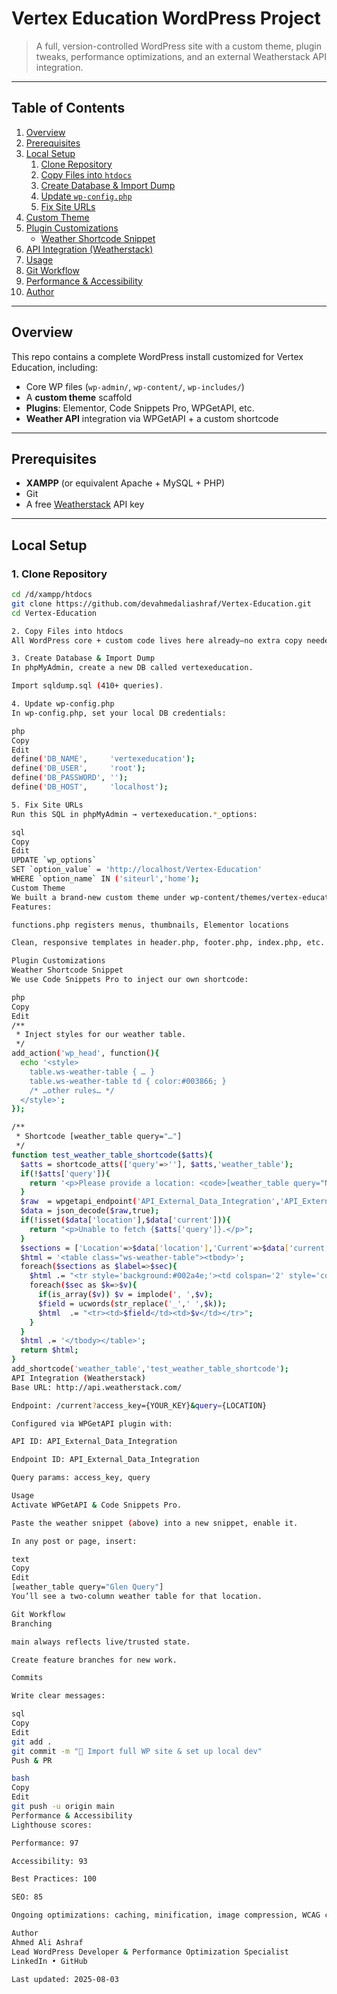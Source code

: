# Vertex Education WordPress Project

> A full, version-controlled WordPress site with a custom theme, plugin tweaks, performance optimizations, and an external Weatherstack API integration.

---

## Table of Contents

1. [Overview](#overview)  
2. [Prerequisites](#prerequisites)  
3. [Local Setup](#local-setup)  
   1. [Clone Repository](#1-clone-repository)  
   2. [Copy Files into `htdocs`](#2-copy-files-into-htdocs)  
   3. [Create Database & Import Dump](#3-create-database--import-dump)  
   4. [Update `wp-config.php`](#4-update-wp-configphp)  
   5. [Fix Site URLs](#5-fix-site-urls)  
4. [Custom Theme](#custom-theme)  
5. [Plugin Customizations](#plugin-customizations)  
   - [Weather Shortcode Snippet](#weather-shortcode-snippet)  
6. [API Integration (Weatherstack)](#api-integration-weatherstack)  
7. [Usage](#usage)  
8. [Git Workflow](#git-workflow)  
9. [Performance & Accessibility](#performance--accessibility)  
10. [Author](#author)  

---

## Overview

This repo contains a complete WordPress install customized for Vertex Education, including:

- Core WP files (`wp-admin/`, `wp-content/`, `wp-includes/`)  
- A **custom theme** scaffold  
- **Plugins**: Elementor, Code Snippets Pro, WPGetAPI, etc.  
- **Weather API** integration via WPGetAPI + a custom shortcode  

---

## Prerequisites

- **XAMPP** (or equivalent Apache + MySQL + PHP)  
- Git  
- A free [Weatherstack](https://weatherstack.com/) API key  

---

## Local Setup

### 1. Clone Repository

```bash
cd /d/xampp/htdocs
git clone https://github.com/devahmedaliashraf/Vertex-Education.git
cd Vertex-Education

2. Copy Files into htdocs
All WordPress core + custom code lives here already—no extra copy needed.

3. Create Database & Import Dump
In phpMyAdmin, create a new DB called vertexeducation.

Import sqldump.sql (410+ queries).

4. Update wp-config.php
In wp-config.php, set your local DB credentials:

php
Copy
Edit
define('DB_NAME',     'vertexeducation');
define('DB_USER',     'root');
define('DB_PASSWORD', '');
define('DB_HOST',     'localhost');

5. Fix Site URLs
Run this SQL in phpMyAdmin → vertexeducation.*_options:

sql
Copy
Edit
UPDATE `wp_options`
SET `option_value` = 'http://localhost/Vertex-Education'
WHERE `option_name` IN ('siteurl','home');
Custom Theme
We built a brand-new custom theme under wp-content/themes/vertex-education-theme/.
Features:

functions.php registers menus, thumbnails, Elementor locations

Clean, responsive templates in header.php, footer.php, index.php, etc.

Plugin Customizations
Weather Shortcode Snippet
We use Code Snippets Pro to inject our own shortcode:

php
Copy
Edit
/**
 * Inject styles for our weather table.
 */
add_action('wp_head', function(){
  echo '<style>
    table.ws-weather-table { … }
    table.ws-weather-table td { color:#003866; }
    /* …other rules… */
  </style>';
});

/**
 * Shortcode [weather_table query="…"]
 */
function test_weather_table_shortcode($atts){
  $atts = shortcode_atts(['query'=>''], $atts,'weather_table');
  if(!$atts['query']){
    return '<p>Please provide a location: <code>[weather_table query="New York"]</code></p>';
  }
  $raw  = wpgetapi_endpoint('API_External_Data_Integration','API_External_Data_Integration',['query'=>$atts['query']]);
  $data = json_decode($raw,true);
  if(!isset($data['location'],$data['current'])){
    return "<p>Unable to fetch {$atts['query']}.</p>";
  }
  $sections = ['Location'=>$data['location'],'Current'=>$data['current']];
  $html = '<table class="ws-weather-table"><tbody>';
  foreach($sections as $label=>$sec){
    $html .= "<tr style='background:#002a4e;'><td colspan='2' style='color:#fff'>$label</td></tr>";
    foreach($sec as $k=>$v){
      if(is_array($v)) $v = implode(', ',$v);
      $field = ucwords(str_replace('_',' ',$k));
      $html  .= "<tr><td>$field</td><td>$v</td></tr>";
    }
  }
  $html .= '</tbody></table>';
  return $html;
}
add_shortcode('weather_table','test_weather_table_shortcode');
API Integration (Weatherstack)
Base URL: http://api.weatherstack.com/

Endpoint: /current?access_key={YOUR_KEY}&query={LOCATION}

Configured via WPGetAPI plugin with:

API ID: API_External_Data_Integration

Endpoint ID: API_External_Data_Integration

Query params: access_key, query

Usage
Activate WPGetAPI & Code Snippets Pro.

Paste the weather snippet (above) into a new snippet, enable it.

In any post or page, insert:

text
Copy
Edit
[weather_table query="Glen Query"]
You’ll see a two-column weather table for that location.

Git Workflow
Branching

main always reflects live/trusted state.

Create feature branches for new work.

Commits

Write clear messages:

sql
Copy
Edit
git add .
git commit -m "🔧 Import full WP site & set up local dev"
Push & PR

bash
Copy
Edit
git push -u origin main
Performance & Accessibility
Lighthouse scores:

Performance: 97

Accessibility: 93

Best Practices: 100

SEO: 85

Ongoing optimizations: caching, minification, image compression, WCAG compliance.

Author
Ahmed Ali Ashraf
Lead WordPress Developer & Performance Optimization Specialist
LinkedIn • GitHub

Last updated: 2025-08-03
